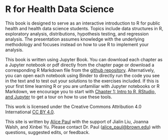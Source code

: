 # R for Health Data Science

This book is designed to serve as an interactive introduction to R for public health and health data science students. Topics include data structures in R, exploratory analysis, distributions, hypothesis testing, and regression analysis. The presentation assumes knowledge with the underlying methodology and focuses instead on how to use R to implement your analysis.  

This book is written using Jupyter Book. You can download each chapter as a Jupyter notebook or pdf directly from the chapter page or download a corresponding R Markdown file from the [github repository](https://github.com/alicepaul/r-for-health-data-science). Alternatively, you can open each notebook using Binder to directly run the code you see in the text and to test out your solutions to the exercises included. If this is your first time learning R or you are unfamiliar with Jupyter notebooks or R Markdown, we encourage you to start with [Chapter 1: Intro to R, RStudio, and Jupyter](book/1_intro_to_r) to get a tour on how to use these tools.

This work is licensed under the Creative Commons Attribution 4.0 International [CC BY 4.0](https://creativecommons.org/licenses/by/4.0/).   

This site is written by [Alice Paul](https://alicepaul.github.io/) with the support of Jialin Liu, Joanna Walsh, and Xinbei Yu. Please contact Dr. Paul (alice_paul@brown.edu) with questions, suggested edits, or feedback.
